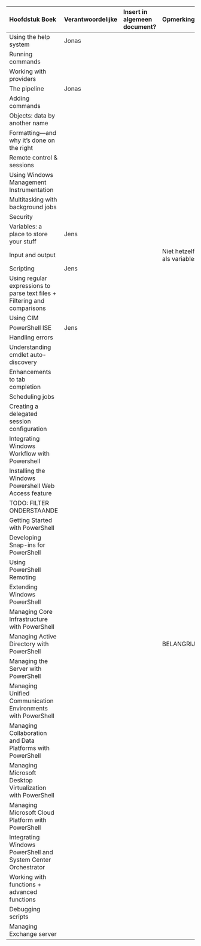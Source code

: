 
| Hoofdstuk Boek  | Verantwoordelijke | Insert in algemeen document? | Opmerkingen |
| :---     | :---  | :---      | :---|
| Using the help system |  Jonas   |           | | 
| Running commands  |      |           |  |
| Working with providers |      |           |  |
| The pipeline   |  Jonas    |           |  |
| Adding commands  |      |           |  |
| Objects: data by another name  |      |           |  |
| Formatting—and why it’s done on the right  |      |           |  |
| Remote control  & sessions  |      |           |
| Using Windows Management Instrumentation  |      |           |  |
| Multitasking with background jobs  |      |           |  |
| Security   |      |           |  |
| Variables: a place to store your stuff  |  Jens    |           |  |
| Input and output  |      |           | Niet hetzelfde als variables? |
| Scripting  |  Jens    |           |  |
| Using regular expressions to parse text files + Filtering and comparisons   |      |           |  |
| Using CIM  |      |           |  |
| PowerShell ISE  |   Jens   |           |  |
| Handling errors  |      |           |  |
| Understanding cmdlet auto-discovery  |      |           |  |
| Enhancements to tab completion  |      |           |  |
| Scheduling jobs  |      |           |  |
| Creating a delegated session configuration  |      |           |  |
| Integrating Windows Workflow with Powershell  |      |           |  |
| Installing the Windows Powershell Web Access feature |      |           |  |
| TODO: FILTER ONDERSTAANDE  |      |           |  |
| Getting Started with PowerShell  |      |           |  |
| Developing Snap-ins for PowerShell  |      |           |  |
| Using PowerShell Remoting  |      |           |  |
| Extending Windows PowerShell  |      |           |  |
| Managing Core Infrastructure with PowerShell  |      |           |  |
| Managing Active Directory with PowerShell  |      |           | BELANGRIJK!! |
| Managing the Server with PowerShell  |      |           |  |
| Managing Unified Communication Environments with PowerShell  |      |           |  |
| Managing Collaboration and Data Platforms with PowerShell  |      |           |  |
| Managing Microsoft Desktop Virtualization with PowerShell  |      |           |  |
| Managing Microsoft Cloud Platform with PowerShell  |      |           |  |
| Integrating Windows PowerShell and System Center Orchestrator  |      |           |  |
| Working with functions + advanced functions   |      |           |  |
| Debugging scripts   |      |           |  |
| Managing Exchange server   |      |           |  |
